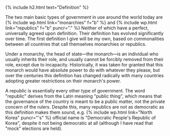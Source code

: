 <!-- Definitions -->
{% include h2.html text="Definition" %}

The two main basic types of government in use around the world today are {% include wp.html link="monarchies" f="b" %} and {% include wp.html link="republics" f="b" puncr="." %} Neither of which have a perfect, universally agreed upon definition. Their definition has evolved significantly over time. The first definition I give will be my own, based on commonalities between all countries that call themselves monarchies or republics. 

Under a monarchy, the head of state&mdash;the monarch&mdash;is an individual who usually inherits their role, and usually cannot be forcibly removed from their role, except due to incapacity. Historically, it was taken for granted that this monarch would have absolute power to do with whatever they please, but over the centuries this definition has changed radically with many countries adopting greater restrictions on their monarch's power. 

A republic is essentially every other type of government. The word "republic" derives from the Latin meaning "public thing", which means that the governance of the country is meant to be a public matter, not the private concern of the rulers. Despite this, many republics are not as democratic as this definition makes them sound, e.g. {% include wp.html link="North Korea" puncr="'s" %} official name is "Democratic People's Republic of Korea", despite it not being democratic at all (although I have read that "mock" elections are held).
